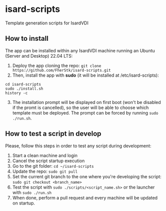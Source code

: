 # isard-scripts
Template generation scripts for IsardVDI

## How to install
The app can be installed within any IsardVDI machine running an Ubuntu (Server and Desktop) 22.04 LTS:

1. Deploy the app cloning the repo: `git clone https://github.com/FherStk/isard-scripts.git`
2. Then, install the app with **sudo** (it will be installed at /etc/isard-scripts):
```
cd isard-scripts
sudo ./install.sh
history -c
```

3. The installation prompt will be displayed on first boot (won't be disabled if the promt is cancelled), so the user will be able to choose which template must be deployed. The prompt can be forced by running `sudo ./run.sh`.

## How to test a script in develop
Please, follow this steps in order to test any script during development:

1. Start a clean machine and login
2. Cancel the script startup execution
3. Go to the git folder: `cd ~/isard-scripts`
4. Update the repo: `sudo git pull`
5. Set the current git branch to the one where you're developing the script: `sudo git checkout <branch_name>`
6. Test the script with `sudo ./scripts/<script_name.sh>` or the launcher with `sudo ./run.sh`
7. When done, perform a pull request and every machine will be updated on startup.
